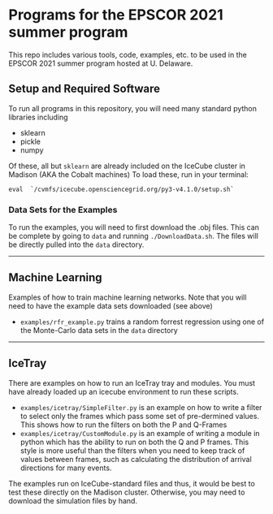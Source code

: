 # Programs for the EPSCOR 2021 summer program

This repo includes various tools, code, examples, etc. to be used in the EPSCOR 2021 summer program hosted at U. Delaware.

## Setup and Required Software

To run all programs in this repository, you will need many standard python libraries including

 * sklearn
 * pickle
 * numpy

Of these, all but `sklearn` are already included on the IceCube cluster in Madison (AKA the Cobalt machines) To load these, run in your terminal:

``eval  `/cvmfs/icecube.opensciencegrid.org/py3-v4.1.0/setup.sh` ``


### Data Sets for the Examples
To run the examples, you will need to first download the .obj files. This can be complete by going to `data` and running `./DownloadData.sh`. The files will be directly pulled into the `data` directory.

---

## Machine Learning

Examples of how to train machine learning networks. Note that you will need to have the example data sets downloaded (see above)

 * `examples/rfr_example.py` trains a random forrest regression using one of the Monte-Carlo data sets in the `data` directory

---

## IceTray

There are examples on how to run an IceTray tray and modules. You must have already loaded up an icecube environment to run these scripts.

 * `examples/icetray/SimpleFilter.py` is an example on how to write a filter to select only the frames which pass some set of pre-dermined values. This shows how to run the filters on both the P and Q-Frames
 * `examples/icetray/CustomModule.py` is an example of writing a module in python which has the ability to run on both the Q and P frames. This style is more useful than the filters when you need to keep track of values between frames, such as calculating the distribution of arrival directions for many events.

The examples run on IceCube-standard files and thus, it would be best to test these directly on the Madison cluster. Otherwise, you may need to download the simulation files by hand.
